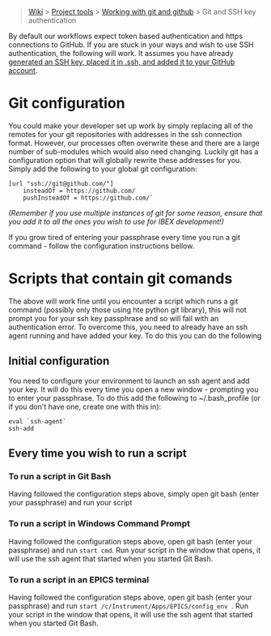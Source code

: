 > [Wiki](Home) > [Project tools](Project-tools) > [Working with git and github](Working-with-git-and-github) > Git and SSH key authentication

By default our workflows expect token based authentication and https connections to GitHub. If you are stuck in your ways and wish to use SSH authentication, the following will work. It assumes you have already [generated an SSH key, placed it in .ssh, and added it to your GitHub account](https://docs.github.com/en/authentication/connecting-to-github-with-ssh). 

# Git configuration
You could make your developer set up work by simply replacing all of the remotes for your git repositories with addresses in the ssh connection format. However, our processes often overwrite these and there are a large number of sub-modules which would also need changing. Luckily git has a configuration option that will globally rewrite these addresses for you. Simply add the following to your global git configuration:

```
[url "ssh://git@github.com/"]
    insteadOf = https://github.com/
    pushInsteadOf = https://github.com/`
```

_(Remember if you use multiple instances of git for some reason, ensure that you add it to all the ones you wish to use for IBEX development!)_

If you grow tired of entering your passphrase every time you run a git command - follow the configuration instructions bellow. 

# Scripts that contain git comands
The above will work fine until you encounter a script which runs a git command (possibly only those using hte python git library), this will not prompt you for your ssh key passphrase and so will fail with an authentication error. To overcome this, you need to already have an ssh agent running and have added your key. To do this you can do the following

## Initial configuration
You need to configure your environment to launch an ssh agent and add your key. It will do this every time you open a new window - prompting you to enter your passphrase. To do this add the following to ~/.bash_profile (or if you don't have one, create one with this in):

```
eval `ssh-agent`
ssh-add
```

## Every time you wish to run a script

### To run a script in Git Bash
Having followed the configuration steps above, simply open git bash (enter your passphrase) and run your script

### To run a script in Windows Command Prompt
Having followed the configuration steps above, open git bash (enter your passphrase) and run `start cmd`. Run your script in the window that opens, it will use the ssh agent that started when you started Git Bash.

### To run a script in an EPICS terminal
Having followed the configuration steps above, open git bash (enter your passphrase) and run `start /c/Instrument/Apps/EPICS/config_env
`. Run your script in the window that opens, it will use the ssh agent that started when you started Git Bash.